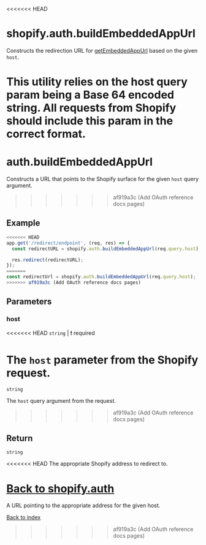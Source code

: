 <<<<<<< HEAD
# shopify.auth.buildEmbeddedAppUrl

Constructs the redirection URL for [getEmbeddedAppUrl](./getEmbeddedAppUrl.md) based on the given `host`.

This utility relies on the host query param being a Base 64 encoded string. All requests from Shopify should include this param in the correct format.
=======
# auth.buildEmbeddedAppUrl

Constructs a URL that points to the Shopify surface for the given `host` query argument.
>>>>>>> af919a3c (Add OAuth reference docs pages)

## Example

```ts
<<<<<<< HEAD
app.get('/redirect/endpoint', (req, res) => {
  const redirectURL = shopify.auth.buildEmbeddedAppUrl(req.query.host);

  res.redirect(redirectURL);
});
=======
const redirectUrl = shopify.auth.buildEmbeddedAppUrl(req.query.host);
>>>>>>> af919a3c (Add OAuth reference docs pages)
```

## Parameters

### host

<<<<<<< HEAD
`string` | :exclamation: required

The `host` parameter from the Shopify request.
=======
`string`

The `host` query argument from the request.
>>>>>>> af919a3c (Add OAuth reference docs pages)

## Return

`string`

<<<<<<< HEAD
The appropriate Shopify address to redirect to.

[Back to shopify.auth](./README.md)
=======
A URL pointing to the appropriate address for the given host.

[Back to index](./README.md)
>>>>>>> af919a3c (Add OAuth reference docs pages)
